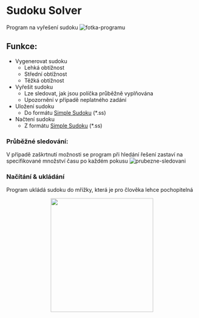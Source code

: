 # Sudoku Solver
Program na vyřešení sudoku
![fotka-programu]

## Funkce:
- Vygenerovat sudoku
	- Lehká obtížnost
	- Střední obtížnost
	- Těžká obtížnost
- Vyřešit sudoku
	- Lze sledovat, jak jsou políčka průběžně vyplňována
	- Upozornění v případě neplatného zadání
- Uložení sudoku
	- Do formátu [Simple Sudoku][simple-sudoku] (*.ss)
- Načtení sudoku
	- Z formátu [Simple Sudoku][simple-sudoku] (*.ss)

### Průběžné sledování:
V případě zaškrtnutí možnosti se program při hledání řešení zastaví na specifikované množství času po každém pokusu
![prubezne-sledovani]

### Načítání & ukládání
Program ukládá sudoku do mřížky, která je pro člověka lehce pochopitelná

<div align="center">
    <img src="https://media.discordapp.net/attachments/1076565079333548184/1128794184904613908/2023-07-12_23_04_41-C__Users_orbit_Documents_sodoku.ss_-_Sublime_Text_UNREGISTERED.png?width=413&height=676" width=270 height=300>
</div>



[simple-sudoku]: https://www.sudocue.net/fileformats.php
[fotka-programu]: https://media.discordapp.net/attachments/1076565079333548184/1128794004960592074/2023-07-12_22_58_33-Sudoku_Solver_Ignac_Brychta_2023.png?width=811&height=676
[prubezne-sledovani]: https://media.discordapp.net/attachments/1076565079333548184/1128794004960592074/2023-07-12_22_58_33-Sudoku_Solver_Ignac_Brychta_2023.png?width=811&height=676
